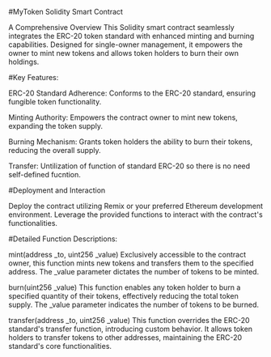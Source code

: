 #MyToken Solidity Smart Contract

A Comprehensive Overview
This Solidity smart contract seamlessly integrates the ERC-20 token standard with enhanced minting and burning capabilities. Designed for single-owner management, it empowers the owner to mint new tokens and allows token holders to burn their own holdings.

#Key Features:

ERC-20 Standard Adherence: Conforms to the ERC-20 standard, ensuring fungible token functionality.

Minting Authority: Empowers the contract owner to mint new tokens, expanding the token supply.

Burning Mechanism: Grants token holders the ability to burn their tokens, reducing the overall supply.

Transfer: Untilization of function of standard ERC-20 so there is no need self-defined fucntion.

#Deployment and Interaction

Deploy the contract utilizing Remix or your preferred Ethereum development environment.
Leverage the provided functions to interact with the contract's functionalities.

#Detailed Function Descriptions:

mint(address _to, uint256 _value)
Exclusively accessible to the contract owner, this function mints new tokens and transfers them to the specified address. The _value parameter dictates the number of tokens to be minted.

burn(uint256 _value)
This function enables any token holder to burn a specified quantity of their tokens, effectively reducing the total token supply. The _value parameter indicates the number of tokens to be burned.

transfer(address _to, uint256 _value)
This function overrides the ERC-20 standard's transfer function, introducing custom behavior. It allows token holders to transfer tokens to other addresses, maintaining the ERC-20 standard's core functionalities.
